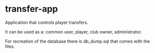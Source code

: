 # transfer-app
Application that controls player transfers.

It can be used as a: common user, player, club owner, administrator.

For recreation of the database there is db_dump.sql that comes with the files.
